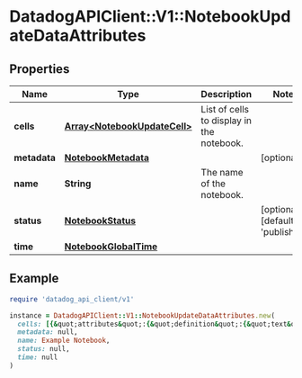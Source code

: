 # DatadogAPIClient::V1::NotebookUpdateDataAttributes

## Properties

| Name         | Type                                                         | Description                               | Notes                                      |
| ------------ | ------------------------------------------------------------ | ----------------------------------------- | ------------------------------------------ |
| **cells**    | [**Array&lt;NotebookUpdateCell&gt;**](NotebookUpdateCell.md) | List of cells to display in the notebook. |                                            |
| **metadata** | [**NotebookMetadata**](NotebookMetadata.md)                  |                                           | [optional]                                 |
| **name**     | **String**                                                   | The name of the notebook.                 |                                            |
| **status**   | [**NotebookStatus**](NotebookStatus.md)                      |                                           | [optional][default to &#39;published&#39;] |
| **time**     | [**NotebookGlobalTime**](NotebookGlobalTime.md)              |                                           |                                            |

## Example

```ruby
require 'datadog_api_client/v1'

instance = DatadogAPIClient::V1::NotebookUpdateDataAttributes.new(
  cells: [{&quot;attributes&quot;:{&quot;definition&quot;:{&quot;text&quot;:&quot;## Some test markdown\n\n&#x60;&#x60;&#x60;js\nvar x, y;\nx &#x3D; 5;\ny &#x3D; 6;\n&#x60;&#x60;&#x60;&quot;,&quot;type&quot;:&quot;markdown&quot;}},&quot;id&quot;:&quot;bzbycoya&quot;,&quot;type&quot;:&quot;notebook_cells&quot;},{&quot;attributes&quot;:{&quot;definition&quot;:{&quot;requests&quot;:[{&quot;display_type&quot;:&quot;line&quot;,&quot;q&quot;:&quot;avg:system.load.1{*}&quot;,&quot;style&quot;:{&quot;line_type&quot;:&quot;solid&quot;,&quot;line_width&quot;:&quot;normal&quot;,&quot;palette&quot;:&quot;dog_classic&quot;}}],&quot;show_legend&quot;:true,&quot;type&quot;:&quot;timeseries&quot;,&quot;yaxis&quot;:{&quot;scale&quot;:&quot;linear&quot;}},&quot;graph_size&quot;:&quot;m&quot;,&quot;split_by&quot;:{&quot;keys&quot;:[],&quot;tags&quot;:[]},&quot;time&quot;:null},&quot;id&quot;:&quot;9k6bc6xc&quot;,&quot;type&quot;:&quot;notebook_cells&quot;}],
  metadata: null,
  name: Example Notebook,
  status: null,
  time: null
)
```
